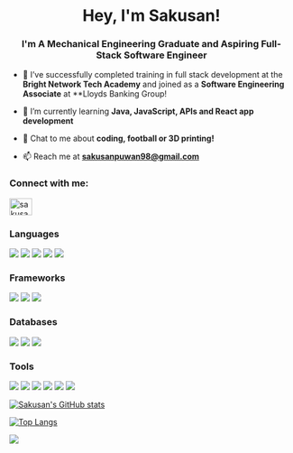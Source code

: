 <h1 align="center">Hey,  I'm Sakusan!</h1>
<h3 align="center">I'm A Mechanical Engineering Graduate and Aspiring Full-Stack Software Engineer</h3>

- 🔭 I’ve successfully completed training in full stack development at the **Bright Network Tech Academy** and joined as a **Software Engineering Associate** at **Lloyds Banking Group!

- 🌱 I’m currently learning **Java, JavaScript, APIs and React app development**

- 💬 Chat to me about **coding, football or 3D printing!**

- 📫 Reach me at **sakusanpuwan98@gmail.com**

<h3 align="left">Connect with me:</h3>
<p align="left">
<a href="https://linkedin.com/in/sakusan-puwanendran" target="blank"><img align="center" src="https://raw.githubusercontent.com/rahuldkjain/github-profile-readme-generator/master/src/images/icons/Social/linked-in-alt.svg" alt="sakusan-puwanendran" height="30" width="40" /></a>
</p>

<h3 align="left">Languages</h3>
<p> 
  <img src="https://img.shields.io/badge/Java-ED8B00?style=for-the-badge&logo=openjdk&logoColor=white" />
  <img src="https://img.shields.io/badge/Python-FFD43B?style=for-the-badge&logo=python&logoColor=blue" />
  <img src="https://img.shields.io/badge/JavaScript-323330?style=for-the-badge&logo=javascript&logoColor=F7DF1E" />
  <img src="https://img.shields.io/badge/HTML5-E34F26?style=for-the-badge&logo=html5&logoColor=white" />
  <img src="https://img.shields.io/badge/CSS3-1572B6?style=for-the-badge&logo=css3&logoColor=white" />
</p>

<h3 align="left">Frameworks</h3>
<p> 
  <img src="https://img.shields.io/badge/React-20232A?style=for-the-badge&logo=react&logoColor=61DAF" />
  <img src="https://img.shields.io/badge/Jest-C21325?style=for-the-badge&logo=jest&logoColor=white" />
  <img src="https://img.shields.io/badge/Spring_Boot-F2F4F9?style=for-the-badge&logo=spring-boot" />
</p>

<h3 align="left">Databases</h3>
<p> 
  <img src="https://img.shields.io/badge/PostgreSQL-316192?style=for-the-badge&logo=postgresql&logoColor=white" />
  <img src="https://img.shields.io/badge/Couchbase-EA2328?style=for-the-badge&logo=couchbase&logoColor=white" />
  <img src="https://img.shields.io/badge/Firebase-039BE5?style=for-the-badge&logo=Firebase&logoColor=white" />
</p>

<h3 align="left">Tools</h3>
<p> 
  <img src="https://img.shields.io/badge/GIT-E44C30?style=for-the-badge&logo=git&logoColor=white" />
  <img src="https://img.shields.io/badge/GitHub-100000?style=for-the-badge&logo=github&logoColor=white" />
  <img src="https://img.shields.io/badge/Postman-FF6C37?style=for-the-badge&logo=Postman&logoColor=white" />
  <img src="https://img.shields.io/badge/Notion-000000?style=for-the-badge&logo=notion&logoColor=white" />
  <img src="https://img.shields.io/badge/Todoist-E44332?style=for-the-badge&logo=todoist&logoColor=white" />
  <img src="https://img.shields.io/badge/Trello-0052CC?style=for-the-badge&logo=trello&logoColor=white" />
</p>



[![Sakusan's GitHub stats](https://github-readme-stats.vercel.app/api?username=sakusanpuwan&theme=highcontrast)](https://github.com/sakusanpuwan/github-readme-stats)

[![Top Langs](https://github-readme-stats.vercel.app/api/top-langs/?username=sakusanpuwan&layout=compact&theme=highcontrast)](https://github.com/sakusanpuwan/github-readme-stats)

<img  src="https://hits.seeyoufarm.com/api/count/incr/badge.svg?url=https%3A%2F%2Fgithub.com%2F{sakusanpuwan}1212%2Fhit-counter"/>
